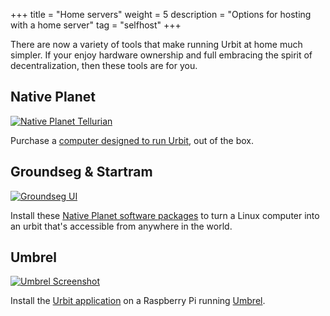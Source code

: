 +++
title = "Home servers"
weight = 5
description = "Options for hosting with a home server"
tag = "selfhost"
+++

There are now a variety of tools that make running Urbit at home much simpler.  If your enjoy hardware ownership and full embracing the spirit of decentralization, then these tools are for you.


## Native Planet

[![Native Planet Tellurian](https://storage.googleapis.com/media.urbit.org/site/getting-started/native-planet.jpg)](https://www.nativeplanet.io/hardware)

Purchase a [computer designed to run Urbit](https://www.nativeplanet.io/hardware), out of the box.

## Groundseg & Startram

[![Groundseg UI](https://storage.googleapis.com/media.urbit.org/site/getting-started/groundseg.png)](https://www.nativeplanet.io/software)

Install these [Native Planet software packages](https://www.nativeplanet.io/software) to turn a Linux computer into an urbit that's accessible from anywhere in the world.

## Umbrel

[![Umbrel Screenshot](https://storage.googleapis.com/media.urbit.org/site/getting-started/umbrel.png)](https://umbrel.com/)

Install the [Urbit application](https://subject.network/posts/urbit-apps-umbrel/) on a Raspberry Pi running [Umbrel](https://umbrel.com/).
